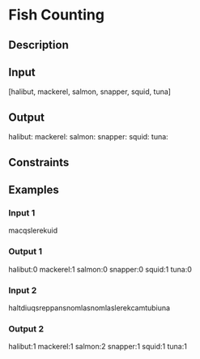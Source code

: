 # Fish Counting
## Description


## Input

[halibut, mackerel, salmon, snapper, squid, tuna]


## Output

halibut:
mackerel:
salmon:
snapper:
squid:
tuna:

## Constraints


## Examples
### Input 1
macqslerekuid

### Output 1
halibut:0
mackerel:1
salmon:0
snapper:0
squid:1
tuna:0

### Input 2
haltdiuqsreppansnomlasnomlaslerekcamtubiuna

### Output 2
halibut:1
mackerel:1
salmon:2
snapper:1
squid:1
tuna:1
